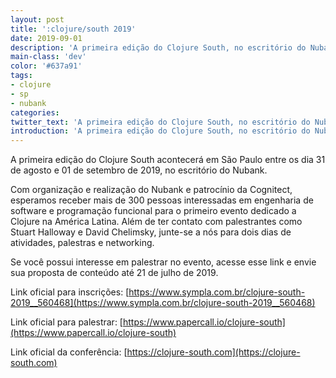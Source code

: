 ```yaml
---
layout: post
title: ':clojure/south 2019'
date: 2019-09-01
description: 'A primeira edição do Clojure South, no escritório do Nubank.'
main-class: 'dev'
color: '#637a91'
tags:
- clojure
- sp
- nubank
categories:
twitter_text: 'A primeira edição do Clojure South, no escritório do Nubank.'
introduction: 'A primeira edição do Clojure South, no escritório do Nubank.'
---
```


A primeira edição do Clojure South acontecerá em São Paulo entre os dia 31 de agosto e 01 de setembro de 2019, no escritório do Nubank.

Com organização e realização do Nubank e patrocínio da Cognitect, esperamos receber mais de 300 pessoas interessadas em engenharia de software e programação funcional para o primeiro evento dedicado a Clojure na América Latina. Além de ter contato com palestrantes como Stuart Halloway e David Chelimsky, junte-se a nós para dois dias de atividades, palestras e networking.

Se você possui interesse em palestrar no evento, acesse esse link e envie sua proposta de conteúdo até 21 de julho de 2019.

Link oficial para inscrições: [https://www.sympla.com.br/clojure-south-2019__560468](https://www.sympla.com.br/clojure-south-2019__560468) 

Link oficial para palestrar: [https://www.papercall.io/clojure-south](https://www.papercall.io/clojure-south)

Link oficial da conferência: [https://clojure-south.com](https://clojure-south.com)
